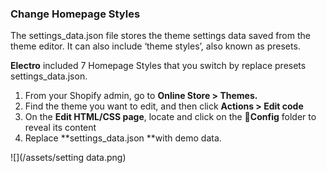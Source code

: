 ### Change Homepage Styles

The settings\_data.json file stores the theme settings data saved from the theme editor. It can also include ‘theme styles’, also known as presets.

**Electro** included 7 Homepage Styles that you switch by replace presets settings\_data.json.

1. From your Shopify admin, go to **Online Store &gt; Themes.**
2. Find the theme you want to edit, and then click **Actions &gt; Edit code**
3. On the **Edit HTML/CSS page**, locate and click on the **Config** folder to reveal its content
4. Replace **settings\_data.json **with demo data. 

![](/assets/setting data.png)

